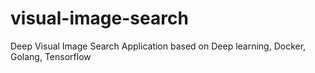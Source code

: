 # visual-image-search
Deep Visual Image Search Application based on Deep learning, Docker, Golang, Tensorflow
